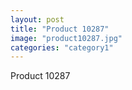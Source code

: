 ```yaml
---
layout: post
title: "Product 10287"
image: "product10287.jpg"
categories: "category1"
---
```

Product 10287
